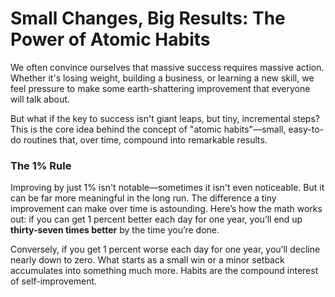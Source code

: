 # Small Changes, Big Results: The Power of Atomic Habits

We often convince ourselves that massive success requires massive action. Whether it's losing weight, building a business, or learning a new skill, we feel pressure to make some earth-shattering improvement that everyone will talk about.

But what if the key to success isn't giant leaps, but tiny, incremental steps? This is the core idea behind the concept of "atomic habits"—small, easy-to-do routines that, over time, compound into remarkable results.

### The 1% Rule
Improving by just 1% isn't notable—sometimes it isn't even noticeable. But it can be far more meaningful in the long run. The difference a tiny improvement can make over time is astounding. Here’s how the math works out: if you can get 1 percent better each day for one year, you’ll end up **thirty-seven times better** by the time you’re done.

Conversely, if you get 1 percent worse each day for one year, you’ll decline nearly down to zero. What starts as a small win or a minor setback accumulates into something much more. Habits are the compound interest of self-improvement.
